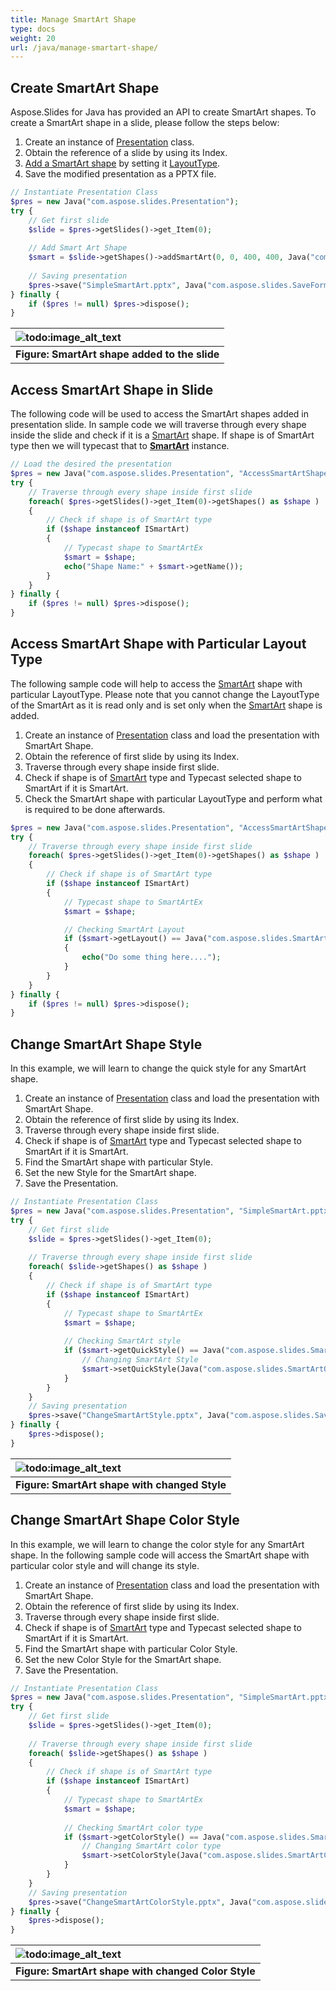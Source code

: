 ```yaml
---
title: Manage SmartArt Shape
type: docs
weight: 20
url: /java/manage-smartart-shape/
---
```



## **Create SmartArt Shape**
Aspose.Slides for Java has provided an API to create SmartArt shapes. To create a SmartArt shape in a slide, please follow the steps below:

1. Create an instance of [Presentation](https://apireference.aspose.com/slides/java/com.aspose.slides/Presentation) class.
1. Obtain the reference of a slide by using its Index.
1. [Add a SmartArt shape](https://apireference.aspose.com/slides/java/com.aspose.slides/IShapeCollection#addSmartArt-float-float-float-float-int-) by setting it [LayoutType](https://apireference.aspose.com/slides/java/com.aspose.slides/SmartArtLayoutType).
1. Save the modified presentation as a PPTX file.

```php
// Instantiate Presentation Class
$pres = new Java("com.aspose.slides.Presentation");
try {
    // Get first slide
    $slide = $pres->getSlides()->get_Item(0);
    
    // Add Smart Art Shape
    $smart = $slide->getShapes()->addSmartArt(0, 0, 400, 400, Java("com.aspose.slides.SmartArtLayoutType")->BasicBlockList);
    
    // Saving presentation
    $pres->save("SimpleSmartArt.pptx", Java("com.aspose.slides.SaveFormat")->Pptx);
} finally {
    if ($pres != null) $pres->dispose();
}
```

|![todo:image_alt_text](http://i.imgur.com/A7PUdeV.png)|
| :- |
|**Figure: SmartArt shape added to the slide**|

## **Access SmartArt Shape in Slide**
The following code will be used to access the SmartArt shapes added in presentation slide. In sample code we will traverse through every shape inside the slide and check if it is a [SmartArt](https://apireference.aspose.com/slides/java/com.aspose.slides/SmartArt) shape. If shape is of SmartArt type then we will typecast that to [**SmartArt**](https://apireference.aspose.com/slides/java/com.aspose.slides/SmartArt) instance.

```php
// Load the desired the presentation
$pres = new Java("com.aspose.slides.Presentation", "AccessSmartArtShape.pptx");
try {
    // Traverse through every shape inside first slide
    foreach( $pres->getSlides()->get_Item(0)->getShapes() as $shape )
    {
        // Check if shape is of SmartArt type
        if ($shape instanceof ISmartArt)
        {
            // Typecast shape to SmartArtEx
            $smart = $shape;
            echo("Shape Name:" + $smart->getName());
        }
    }
} finally {
    if ($pres != null) $pres->dispose();
}
```

## **Access SmartArt Shape with Particular Layout Type**
The following sample code will help to access the [SmartArt](https://apireference.aspose.com/slides/java/com.aspose.slides/SmartArt) shape with particular LayoutType. Please note that you cannot change the LayoutType of the SmartArt as it is read only and is set only when the [SmartArt](https://apireference.aspose.com/slides/java/com.aspose.slides/SmartArt) shape is added.

1. Create an instance of [Presentation](https://apireference.aspose.com/slides/java/com.aspose.slides/Presentation) class and load the presentation with SmartArt Shape.
1. Obtain the reference of first slide by using its Index.
1. Traverse through every shape inside first slide.
1. Check if shape is of [SmartArt](https://apireference.aspose.com/slides/java/com.aspose.slides/SmartArt) type and Typecast selected shape to SmartArt if it is SmartArt.
1. Check the SmartArt shape with particular LayoutType and perform what is required to be done afterwards.

```php
$pres = new Java("com.aspose.slides.Presentation", "AccessSmartArtShape.pptx");
try {
    // Traverse through every shape inside first slide
    foreach( $pres->getSlides()->get_Item(0)->getShapes() as $shape )
    {
        // Check if shape is of SmartArt type
        if ($shape instanceof ISmartArt)
        {
            // Typecast shape to SmartArtEx
            $smart = $shape;

            // Checking SmartArt Layout
            if ($smart->getLayout() == Java("com.aspose.slides.SmartArtLayoutType")->BasicBlockList)
            {
                echo("Do some thing here....");
            }
        }
    }
} finally {
    if ($pres != null) $pres->dispose();
}
```

## **Change SmartArt Shape Style**
In this example, we will learn to change the quick style for any SmartArt shape.

1. Create an instance of [Presentation](https://apireference.aspose.com/slides/java/com.aspose.slides/Presentation) class and load the presentation with SmartArt Shape.
1. Obtain the reference of first slide by using its Index.
1. Traverse through every shape inside first slide.
1. Check if shape is of [SmartArt](https://apireference.aspose.com/slides/java/com.aspose.slides/SmartArt) type and Typecast selected shape to SmartArt if it is SmartArt.
1. Find the SmartArt shape with particular Style.
1. Set the new Style for the SmartArt shape.
1. Save the Presentation.

```php
// Instantiate Presentation Class
$pres = new Java("com.aspose.slides.Presentation", "SimpleSmartArt.pptx");
try {
    // Get first slide
    $slide = $pres->getSlides()->get_Item(0);
    
    // Traverse through every shape inside first slide
    foreach( $slide->getShapes() as $shape ) 
    {
        // Check if shape is of SmartArt type
        if ($shape instanceof ISmartArt) 
        {
            // Typecast shape to SmartArtEx
            $smart = $shape;
    
            // Checking SmartArt style
            if ($smart->getQuickStyle() == Java("com.aspose.slides.SmartArtQuickStyleType")->SimpleFill) {
                // Changing SmartArt Style
                $smart->setQuickStyle(Java("com.aspose.slides.SmartArtQuickStyleType")->Cartoon);
            }
        }
    }
    // Saving presentation
    $pres->save("ChangeSmartArtStyle.pptx", Java("com.aspose.slides.SaveFormat")->Pptx);
} finally {
    $pres->dispose();
}
```

|![todo:image_alt_text](http://i.imgur.com/63ZwK41.png)|
| :- |
|**Figure: SmartArt shape with changed Style**|

## **Change SmartArt Shape Color Style**
In this example, we will learn to change the color style for any SmartArt shape. In the following sample code will access the SmartArt shape with particular color style and will change its style.

1. Create an instance of [Presentation](https://apireference.aspose.com/slides/java/com.aspose.slides/Presentation) class and load the presentation with SmartArt Shape.
1. Obtain the reference of first slide by using its Index.
1. Traverse through every shape inside first slide.
1. Check if shape is of [SmartArt](https://apireference.aspose.com/slides/java/com.aspose.slides/SmartArt) type and Typecast selected shape to SmartArt if it is SmartArt.
1. Find the SmartArt shape with particular Color Style.
1. Set the new Color Style for the SmartArt shape.
1. Save the Presentation.

```php
// Instantiate Presentation Class
$pres = new Java("com.aspose.slides.Presentation", "SimpleSmartArt.pptx");
try {
    // Get first slide
    $slide = $pres->getSlides()->get_Item(0);
    
    // Traverse through every shape inside first slide
    foreach( $slide->getShapes() as $shape ) 
    {
        // Check if shape is of SmartArt type
        if ($shape instanceof ISmartArt) 
        {
            // Typecast shape to SmartArtEx
            $smart = $shape;
    
            // Checking SmartArt color type
            if ($smart->getColorStyle() == Java("com.aspose.slides.SmartArtColorType")->ColoredFillAccent1) {
                // Changing SmartArt color type
                $smart->setColorStyle(Java("com.aspose.slides.SmartArtColorType")->ColorfulAccentColors);
            }
        }
    }
    // Saving presentation
    $pres->save("ChangeSmartArtColorStyle.pptx", Java("com.aspose.slides.SaveFormat")->Pptx);
} finally {
    $pres->dispose();
}
```

|![todo:image_alt_text](http://i.imgur.com/v2Hwocs.png)|
| :- |
|**Figure: SmartArt shape with changed Color Style**|
